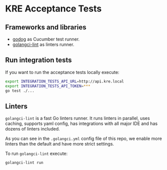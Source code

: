 # KRE Acceptance Tests

## Frameworks and libraries

- [godog](https://github.com/cucumber/godog) as Cucumber test runner.
- [golangci-lint](https://golangci-lint.run/) as linters runner.

## Run integration tests

If you want to run the acceptance tests locally execute:

```sh
export INTEGRATION_TESTS_API_URL=http://api.kre.local
export INTEGRATION_TESTS_API_TOKEN=***
go test ./...
```

## Linters

`golangci-lint` is a fast Go linters runner. It runs linters in parallel, uses caching, supports yaml config, has
integrations with all major IDE and has dozens of linters included.

As you can see in the `.golangci.yml` config file of this repo, we enable more linters than the default and 
have more strict settings.

To run `golangci-lint` execute: 
```
golangci-lint run
```
